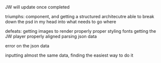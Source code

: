 JW will update once completed

triumphs:
component, and getting a structured architecutre
able to break down the psd in my head into what needs to go where

defeats:
getting images to render properly
proper styling
fonts
getting the JW player properly aligned
parsing json data

error on the json data

inputting almost the same data, finding the easiest way to do it
